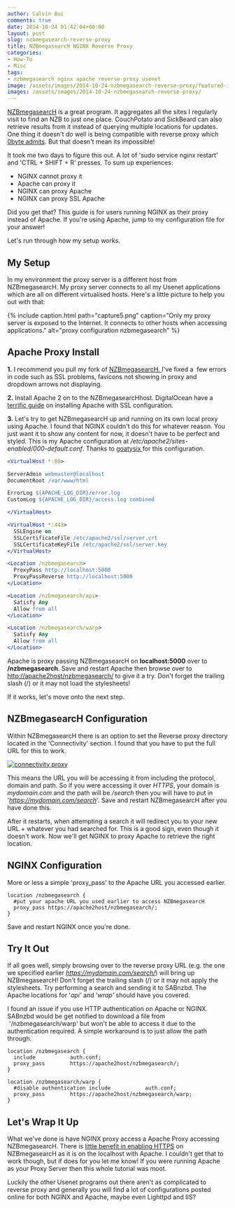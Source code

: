 ```yaml
---
author: Calvin Bui
comments: true
date: 2014-10-24 01:42:04+00:00
layout: post
slug: nzbmegasearch-reverse-proxy
title: NZBmegasearcH NGINX Reverse Proxy
categories:
- How-To
- Misc
tags:
- nzbmegasearch nginx apache reverse proxy usenet
image: /assets/images/2014-10-24-nzbmegasearch-reverse-proxy/featured-image.jpg 
images: /assets/images/2014-10-24-nzbmegasearch-reverse-proxy/
---
```


[NZBmegasearcH](http://pillone.github.io/usntssearch/) is a great program. It aggregates all the sites I regularly visit to find an NZB to just one place. CouchPotato and SickBeard can also retrieve results from it instead of querying multiple locations for updates. One thing it doesn't do well is being compatible with reverse proxy which [0byte admits](https://github.com/pillone/usntssearch/issues/91#issuecomment-27147551). But that doesn't mean its impossible!

<!-- more -->

It took me two days to figure this out. A lot of 'sudo service nginx restart' and 'CTRL + SHIFT + R' presses. To sum up experiences:

  * NGINX cannot proxy it
  * Apache can proxy it
  * NGINX can proxy Apache
  * NGINX can proxy SSL Apache

Did you get that? This guide is for users running NGINX as their proxy instead of Apache. If you're using Apache, jump to my configuration file for your answer!

Let's run through how my setup works.

## My Setup

In my environment the proxy server is a different host from NZBmegasearcH. My proxy server connects to all my Usenet applications which are all on different virtualised hosts. Here's a little picture to help you out with that:

{% include caption.html path="capture5.png" caption="Only my proxy server is exposed to the Internet. It connects to other hosts when accessing applications." alt="proxy configuration nzbmegasearch" %}

## Apache Proxy Install

**1.** I recommend you pull my fork of [NZBmegasearcH. ](https://github.com/calvinbui/usntssearch)I've fixed a  few errors in code such as SSL problems, favicons not showing in proxy and dropdown arrows not displaying.

**2.** Install Apache 2 on to the NZBmegasearcHhost. DigitalOcean have a [terrific guide](https://www.digitalocean.com/community/tutorials/how-to-set-up-apache-with-a-free-signed-ssl-certificate-on-a-vps) on installing Apache with SSL configuration.

**3.** Let's try to get NZBmegasearcH up and running on its own local proxy using Apache. I found that NGINX couldn't do this for whatever reason. You just want it to show any content for now, it doesn't have to be perfect and styled. This is my Apache configuration at _/etc/apache2/sites-enabled/000-default.conf_. Thanks to [goatysix ](http://www.reddit.com/r/usenet/comments/2cz2tk/nzbmegasearch_reverse_proxy/)for this configuration.

```apache
<VirtualHost *:80>

ServerAdmin webmaster@localhost
DocumentRoot /var/www/html

ErrorLog ${APACHE_LOG_DIR}/error.log
CustomLog ${APACHE_LOG_DIR}/access.log combined

</VirtualHost>

<VirtualHost *:443>
  SSLEngine on
  SSLCertificateFile /etc/apache2/ssl/server.crt
  SSLCertificateKeyFile /etc/apache2/ssl/server.key
</VirtualHost>

<Location /nzbmegasearch>
  ProxyPass http://localhost:5000
  ProxyPassReverse http://localhost:5000
</Location>

<Location /nzbmegasearch/api>
  Satisfy Any
  Allow from all
</Location>

<Location /nzbmegasearch/warp>
  Satisfy Any
  Allow from all
</Location>
```

Apache is proxy passing NZBmegasearcH on **localhost:5000** over to **/nzbmegasearch**. Save and restart Apache then browse over to [http://apache2host/nzbmegasearch/](http://apache2host/nzbmegasearch/) to give it a try. Don't forget the trailing slash (/) or it may not load the stylesheets!

If it works, let's move onto the next step.

## NZBmegasearcH Configuration

Within NZBmegasearcH there is an option to set the Reverse proxy directory located in the 'Connectivity' section. I found that you have to put the full URL for this to work.

[![connectivity proxy]({{page.images}}capture6.png)]({{page.images}}capture6.png)

This means the URL you will be accessing it from including the protocol, domain and path. So if you were accessing it over _HTTPS_, your domain is _mydomain.com_ and the path will be _/search_ then you will have to put in '_https://mydomain.com/search_'. Save and restart NZBmegasearcH after you have done this.

After it restarts, when attempting a search it will redirect you to your new URL + whatever you had searched for. This is a good sign, even though it doesn't work. Now we'll get NGINX to proxy Apache to retrieve the right location.

## NGINX Configuration

More or less a simple 'proxy_pass' to the Apache URL you accessed earlier.

```nginx    
location /nzbmegasearch {
  #put your apache URL you used earlier to access NZBmegasearcH
  proxy_pass https://apache2host/nzbmegasearch/;
}
```

Save and restart NGINX once you're done.

## Try It Out

If all goes well, simply browsing over to the reverse proxy URL (e.g. the one we specified earlier _https://mydomain.com/search/_) will bring up NZBmegasearcH! Don't forget the trailing slash (/) or it may not apply the stylesheets. Try performing a search and sending it to SABnzbd. The Apache locations for '_api'_ and '_wrap'_ should have you covered.

I found an issue if you use HTTP authentication on Apache or NGINX. SABnzbd would be get notified to download a file from  '/nzbmegasearch/warp' but won't be able to access it due to the authentication required. A simple workaround is to just allow the path through.

```nginx
location /nzbmegasearch {
  include           auth.conf;
  proxy_pass        https://apache2host/nzbmegasearch/;
}

location /nzbmegasearch/warp {
  #disable authentication include           auth.conf;
  proxy_pass        https://apache2host/nzbmegasearch/warp;
}
```

## Let's Wrap It Up

What we've done is have NGINX proxy access a Apache Proxy accessing NZBmegasearcH. There is [little benefit in enabling HTTPS](http://security.stackexchange.com/questions/48892/is-there-a-benefit-to-having-ssl-connections-on-localhost) on NZBmegasearcH as it is on the localhost with Apache. I couldn't get that to work though, but if does for you let me know! If you were running Apache as your Proxy Server then this whole tutorial was moot.

Luckily the other Usenet programs out there aren't as complicated to reverse proxy and generally you will find a lot of configurations posted online for both NGINX and Apache, maybe even Lighttpd and IIS?
